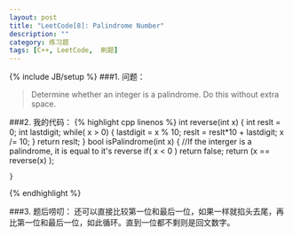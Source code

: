 ```yaml
---
layout: post
title: "LeetCode[8]: Palindrome Number"
description: ""
category: 练习题
tags: [C++, LeetCode,  刷题]
---
```

{% include JB/setup %}
###1. 问题：
<blockquote>
Determine whether an integer is a palindrome. Do this without extra space.
</blockquote>
###2. 我的代码：
{% highlight cpp linenos %}
    int reverse(int x)
    {
        int reslt = 0;
        int lastdigit;
        while( x > 0)
        {
            lastdigit = x % 10;
            reslt = reslt*10 + lastdigit;
            x /= 10;
        }
        return reslt;
    }
    bool isPalindrome(int x) {
        //If the interger is a palindrome, it is equal to it's reverse
        if( x < 0 ) 
            return false;
        return (x == reverse(x) );
        
    }
{% endhighlight %}

###3. 题后唠叨：
还可以直接比较第一位和最后一位，如果一样就掐头去尾，再比第一位和最后一位，如此循环。直到一位都不剩则是回文数字。

